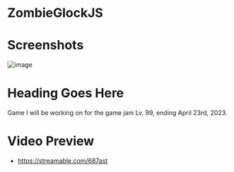 # ZombieGlockJS

# Screenshots
![image](https://user-images.githubusercontent.com/17791454/233032898-d74c7a73-d6b9-479d-b334-b7595be32d3a.png)

# Heading Goes Here
 Game I will be working on for the game jam Lv. 99, ending April 23rd, 2023.
 
# Video Preview
- https://streamable.com/687ast
